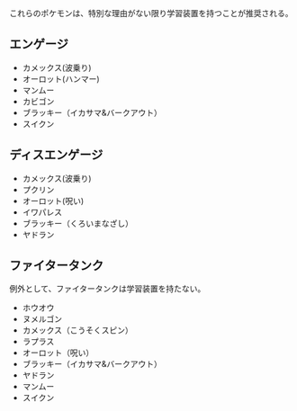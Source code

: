 これらのポケモンは、特別な理由がない限り学習装置を持つことが推奨される。

## エンゲージ

- カメックス(波乗り)
- オーロット(ハンマー)
- マンムー
- カビゴン
- ブラッキー（イカサマ&バークアウト）
- スイクン

## ディスエンゲージ

- カメックス(波乗り)
- プクリン
- オーロット(呪い)
- イワパレス
- ブラッキー（くろいまなざし）
- ヤドラン

## ファイタータンク

例外として、ファイタータンクは学習装置を持たない。

- ホウオウ
- ヌメルゴン
- カメックス（こうそくスピン）
- ラプラス
- オーロット（呪い）
- ブラッキー（イカサマ&バークアウト）
- ヤドラン
- マンムー
- スイクン
